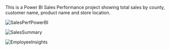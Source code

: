 This is a Power BI Sales Performance project showing total sales by county, customer name, product name and store location.

![SalesPerfPowerBI](https://user-images.githubusercontent.com/78261965/229500428-feba053e-6156-4aea-9c60-cda81f0484f3.png)

![SalesSummary](https://user-images.githubusercontent.com/78261965/229504485-867bb53e-0678-4c99-a696-74647ebd6066.png)

![EmployeeInsights](https://user-images.githubusercontent.com/78261965/229504495-6588b93a-0db7-4efd-b6ed-674ec443466b.png)
